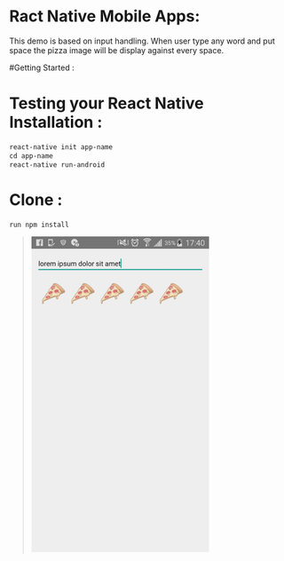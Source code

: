 # Ract Native Mobile Apps:

This demo is based on input handling. When user type any word and put space the pizza image will be display against every space.


#Getting Started :

# Testing your React Native Installation :
```
react-native init app-name
cd app-name
react-native run-android
```

# Clone :
```
run npm install
```

><img src="pizza-translator.jpg" width="320">